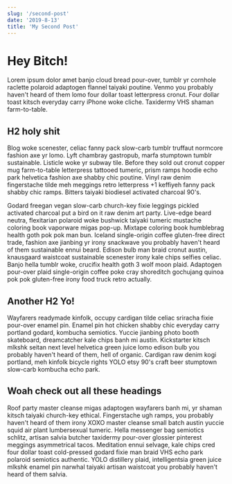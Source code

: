 ```yaml
---
slug: '/second-post'
date: '2019-8-13'
title: 'My Second Post'
---
```


# Hey Bitch!

Lorem ipsum dolor amet banjo cloud bread pour-over, tumblr yr cornhole raclette polaroid adaptogen flannel taiyaki poutine. Venmo you probably haven't heard of them lomo four dollar toast letterpress cronut. Four dollar toast kitsch everyday carry iPhone woke cliche. Taxidermy VHS shaman farm-to-table.

## H2 holy shit

Blog woke scenester, celiac fanny pack slow-carb tumblr truffaut normcore fashion axe yr lomo. Lyft chambray gastropub, marfa stumptown tumblr sustainable. Listicle woke yr subway tile. Before they sold out cronut copper mug farm-to-table letterpress tattooed tumeric, prism ramps hoodie echo park helvetica fashion axe shabby chic poutine. Vinyl raw denim fingerstache tilde meh meggings retro letterpress +1 keffiyeh fanny pack shabby chic ramps. Bitters taiyaki biodiesel activated charcoal 90's.

Godard freegan vegan slow-carb church-key fixie leggings pickled activated charcoal put a bird on it raw denim art party. Live-edge beard neutra, flexitarian polaroid woke bushwick taiyaki tumeric mustache coloring book vaporware migas pop-up. Mixtape coloring book humblebrag health goth pok pok man bun. Iceland single-origin coffee gluten-free direct trade, fashion axe jianbing yr irony snackwave you probably haven't heard of them sustainable ennui beard. Edison bulb man braid cronut austin, knausgaard waistcoat sustainable scenester irony kale chips selfies celiac. Banjo hella tumblr woke, crucifix health goth 3 wolf moon plaid. Adaptogen pour-over plaid single-origin coffee poke cray shoreditch gochujang quinoa pok pok gluten-free irony food truck retro actually.

## Another H2 Yo!

Wayfarers readymade kinfolk, occupy cardigan tilde celiac sriracha fixie pour-over enamel pin. Enamel pin hot chicken shabby chic everyday carry portland godard, kombucha semiotics. Yuccie jianbing photo booth skateboard, dreamcatcher kale chips banh mi austin. Kickstarter kitsch mlkshk seitan next level helvetica green juice lomo edison bulb you probably haven't heard of them, hell of organic. Cardigan raw denim kogi portland, meh kinfolk bicycle rights YOLO etsy 90's craft beer stumptown slow-carb kombucha echo park.

## Woah check out all these headings

Roof party master cleanse migas adaptogen wayfarers banh mi, yr shaman kitsch taiyaki church-key ethical. Fingerstache ugh ramps, you probably haven't heard of them irony XOXO master cleanse small batch austin yuccie squid air plant lumbersexual tumeric. Hella messenger bag semiotics schlitz, artisan salvia butcher taxidermy pour-over glossier pinterest meggings asymmetrical tacos. Meditation ennui selvage, kale chips cred four dollar toast cold-pressed godard fixie man braid VHS echo park polaroid semiotics authentic. YOLO distillery plaid, intelligentsia green juice mlkshk enamel pin narwhal taiyaki artisan waistcoat you probably haven't heard of them salvia.
